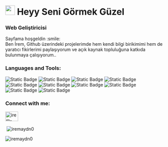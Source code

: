 <h1> <img src="https://emojis.slackmojis.com/emojis/images/1531849430/4246/blob-sunglasses.gif?1531849430" width="30"/> Heyy Seni Görmek Güzel</h1>
<h3>Web Geliştiricisi</h3>

<p>Sayfama hoşgeldin :smile: </br>
Ben İrem, Github üzerindeki projelerimde hem kendi bilgi birikimimi hem de yaratıcı fikirlerimi paylaşıyorum ve açık kaynak topluluğuna katkıda bulunmaya çalışıyorum..</p>

<h3 align="left">Languages and Tools:</h3>

![Static Badge](https://img.shields.io/badge/Bootstrap-%237952B3?style=flat-square&logo=bootstrap&logoColor=white)
![Static Badge](https://img.shields.io/badge/HTML5-%23E34F26?style=flat-square&logo=HTML5&logoColor=white)
![Static Badge](https://img.shields.io/badge/CSS3-%231572B6?style=flat-square&logo=css3&logoColor=white)
![Static Badge](https://img.shields.io/badge/PHP-%23777BB4?style=flat-square&logo=PHP&logoColor=white)
![Static Badge](https://img.shields.io/badge/MySQL-%234479A1?style=flat-square&logo=MYSQL&logoColor=white)
![Static Badge](https://img.shields.io/badge/Oracle-%23F80000?style=flat-square&logo=dart&logoColor=white)
![Static Badge](https://img.shields.io/badge/Python-%233776AB?style=flat-square&logo=python&logoColor=white)
![Static Badge](https://img.shields.io/badge/Adobe%20Photoshop-%2331A8FF?style=flat-square&logo=adobephotoshop&logoColor=white)
![Static Badge](https://img.shields.io/badge/Dart-%230175C2?style=flat-square&logo=dart&logoColor=white)
![Static Badge](https://img.shields.io/badge/Flutter-02569B?logo=Flutter)



<h3 align="left">Connect with me:</h3>
<p align="left">
<a href="https://linkedin.com/in/irem-aydn" target="blank"><img align="center" src="https://raw.githubusercontent.com/rahuldkjain/github-profile-readme-generator/master/src/images/icons/Social/linked-in-alt.svg" alt="irem-aydn" height="30" width="40" /></a>
</p>



<p>&nbsp;<img align="center" src="https://github-readme-stats.vercel.app/api?username=iremaydn0&show_icons=true&locale=en" alt="iremaydn0" /></p>

<p><img align="center" src="https://github-readme-streak-stats.herokuapp.com/?user=iremaydn0&" alt="iremaydn0" /></p>
